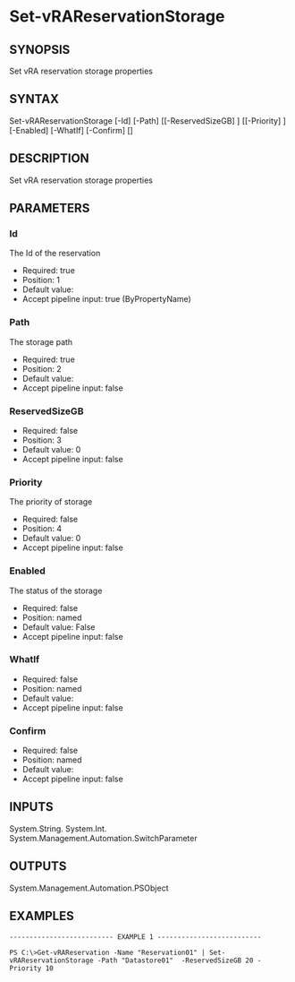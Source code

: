 # Set-vRAReservationStorage

## SYNOPSIS
    
Set vRA reservation storage properties

## SYNTAX
 Set-vRAReservationStorage [-Id] <String> [-Path] <String> [[-ReservedSizeGB] <Int32>] [[-Priority] <Int32>] [-Enabled] [-WhatIf] [-Confirm] [<CommonParameters>]    

## DESCRIPTION

Set vRA reservation storage properties

## PARAMETERS


### Id

The Id of the reservation

* Required: true
* Position: 1
* Default value: 
* Accept pipeline input: true (ByPropertyName)

### Path

The storage path

* Required: true
* Position: 2
* Default value: 
* Accept pipeline input: false

### ReservedSizeGB


* Required: false
* Position: 3
* Default value: 0
* Accept pipeline input: false

### Priority

The priority of storage

* Required: false
* Position: 4
* Default value: 0
* Accept pipeline input: false

### Enabled

The status of the storage

* Required: false
* Position: named
* Default value: False
* Accept pipeline input: false

### WhatIf


* Required: false
* Position: named
* Default value: 
* Accept pipeline input: false

### Confirm


* Required: false
* Position: named
* Default value: 
* Accept pipeline input: false

## INPUTS

System.String.
System.Int.
System.Management.Automation.SwitchParameter

## OUTPUTS

System.Management.Automation.PSObject

## EXAMPLES
```
-------------------------- EXAMPLE 1 --------------------------

PS C:\>Get-vRAReservation -Name "Reservation01" | Set-vRAReservationStorage -Path "Datastore01"  -ReservedSizeGB 20 -Priority 10
```

